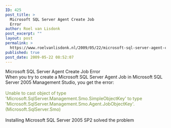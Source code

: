 ```yaml
---
ID: 425
post_title: >
  Microsoft SQL Server Agent Create Job
  Error
author: Roel van Lisdonk
post_excerpt: ""
layout: post
permalink: >
  https://www.roelvanlisdonk.nl/2009/05/22/microsoft-sql-server-agent-create-job-error/
published: true
post_date: 2009-05-22 08:52:07
---
```

<div class="padten">   <div class="ms-inputuserfield padfive seventyp">     <div>       <div class="ExternalClass6971FA10BDE64E75AFECF44B5BB0D8FA">         <p>Microsoft SQL Server Agent Create Job Error           <br />When you try to create a Microsoft SQL Server Agent Job in Microsoft SQL Server 2005 Management Studio, you get the error:             <br />            <br /><span style="color: #76923c">Unable to cast object of type 'Microsoft.SqlServer.Management.Smo.SimpleObjectKey' to type 'Microsoft.SqlServer.Management.Smo.Agent.JobObjectKey'. (Microsoft.SqlServer.Smo)             <br /></span>            <br />Installing Microsoft SQL Server 2005 SP2 solved the problem</p>       </div>     </div>   </div> </div>